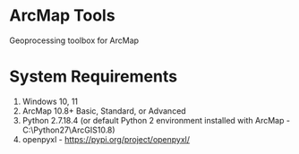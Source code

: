 # ArcMap Tools
Geoprocessing toolbox for ArcMap

# System Requirements
1. Windows 10, 11
2. ArcMap 10.8+ Basic, Standard, or Advanced
3. Python 2.7.18.4 (or default Python 2 environment installed with ArcMap - C:\Python27\ArcGIS10.8)
4. openpyxl - https://pypi.org/project/openpyxl/
